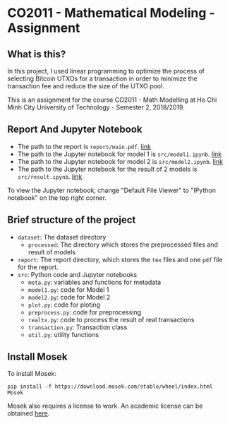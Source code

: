 # CO2011 - Mathematical Modeling - Assignment

## What is this?

In this project, I used linear programming to optimize the process of selecting Bitcoin UTXOs for a transaction in order to minimize the transaction fee and reduce the size of the UTXO pool.

This is an assignment for the course CO2011 - Math Modelling at Ho Chi Minh City University of Technology - Semester 2, 2018/2019.

## Report And Jupyter Notebook

* The path to the report is `report/main.pdf`. [link](https://github.com/nhat-m-nguyen/CO2011-Assignment/blob/master/report/main.pdf)
* The path to the Jupyter notebook for model 1 is `src/model1.ipynb`. [link](https://nbviewer.jupyter.org/github/nhat-m-nguyen/CO2011-Assignment/blob/master/src/model1.ipynb)
* The path to the Jupyter notebook for model 2 is `src/model2.ipynb`. [link](https://nbviewer.jupyter.org/github/nhat-m-nguyen/CO2011-Assignment/blob/master/src/model2.ipynb)
* The path to the Jupyter notebook for the result of 2 models is `src/result.ipynb`. [link](https://nbviewer.jupyter.org/github/nhat-m-nguyen/CO2011-Assignment/blob/master/src/result.ipynb)

To view the Jupyter notebook, change "Default File Viewer" to "IPython notebook" on the top right corner.

## Brief structure of the project
* `dataset`: The dataset directory
    * `processed`: The directory which stores the preprocessed files and result of models
* `report`: The report directory, which stores the `tex` files and one `pdf` file for the report.
* `src`: Python code and Jupyter notebooks
    * `meta.py`: variables and functions for metadata
    * `model1.py`: code for Model 1
    * `model2.py`: code for Model 2
    * `plot.py`: code for ploting
    * `preprocess.py`: code for preprocessing
    * `realtx.py`: code to process the result of real transactions
    * `transaction.py`: Transaction class
    * `util.py`: utility functions

## Install Mosek

To install Mosek:

```
pip install -f https://download.mosek.com/stable/wheel/index.html Mosek
```

Mosek also requires a license to work. An academic license can be obtained [here](https://www.mosek.com/products/academic-licenses/).
